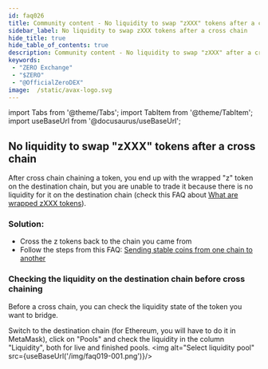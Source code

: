```yaml
---
id: faq026
title: Community content - No liquidity to swap "zXXX" tokens after a cross chain
sidebar_label: No liquidity to swap zXXX tokens after a cross chain
hide_title: true
hide_table_of_contents: true
description: Community content - No liquidity to swap "zXXX" after a cross chain
keywords:
 - "ZERO Exchange"
 - "$ZERO"
 - "@OfficialZeroDEX"
image:  /static/avax-logo.svg
---
```


import Tabs from '@theme/Tabs';
import TabItem from '@theme/TabItem';
import useBaseUrl from '@docusaurus/useBaseUrl';


## No liquidity to swap "zXXX" tokens after a cross chain

After cross chain chaining a token, you end up with the wrapped "z" token on the destination chain, but you are unable to trade it because there is no liquidity for it on the destination chain (check this FAQ about [What are wrapped zXXX tokens](faq005.md)).

### Solution:
* Cross the z tokens back to the chain you came from
* Follow the steps from this FAQ: [Sending stable coins from one chain to another](faq006.md)


### Checking the liquidity on the destination chain before cross chaining
Before a cross chain, you can check the liquidity state of the token you want to bridge.

Switch to the destination chain (for Ethereum, you will have to do it in MetaMask), click on "Pools" and check the liquidity in the column "Liquidity", both for live and finished pools. 
<img alt="Select liquidity pool" src={useBaseUrl('/img/faq019-001.png')}/>
